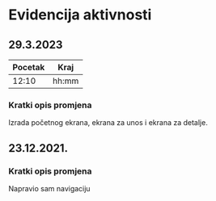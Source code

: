 # Evidencija aktivnosti
## 29.3.2023
Pocetak | Kraj
------- | ----
12:10   | hh:mm
### Kratki opis promjena
Izrada početnog ekrana, ekrana za unos i ekrana za detalje.

## 23.12.2021.
### Kratki opis promjena
Napravio sam navigaciju
